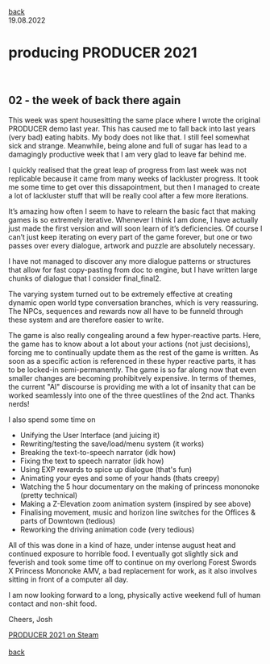 [back](thinking)<br>
19.08.2022
<h1>producing PRODUCER 2021</h1><br>
<h2>02 - the week of back there again</h2>

This week was spent housesitting the same place where I wrote the original PRODUCER demo last year. This has caused me to fall back into last years (very bad) eating habits. My body does not like that. I still feel somewhat sick and strange. 
Meanwhile, being alone and full of sugar has lead to a damagingly productive week that I am very glad to leave far behind me.

I quickly realised that the great leap of progress from last week was not replicable because it came from many weeks of lackluster progress. It took me some time to get over this dissapointment, but then I managed to create a lot of lackluster stuff that will be really cool after a few more iterations.

It’s amazing how often I seem to have to relearn the basic fact that making games is so extremely iterative. Whenever I think I am done, I have actually just made the first version and will soon learn of it’s deficiencies.
Of course I can’t just keep iterating on every part of the game forever, but one or two passes over every dialogue, artwork and puzzle are absolutely necessary. 

I have not managed to discover any more dialogue patterns or structures that allow for fast copy-pasting from doc to engine, but I have written large chunks of dialogue that I consider final_final2.

The varying system turned out to be extremely effective at creating dynamic open world type conversation branches, which is very reassuring. The NPCs, sequences and rewards now all have to be funneld through these system and are therefore easier to write.

The game is also really congealing around a few hyper-reactive parts. Here, the game has to know about a lot about your actions (not just decisions), forcing me to continually update them as the rest of the game is written. As soon as a specific action is referenced in these hyper reactive parts, it has to be locked-in semi-permanently. The game is so far along  now that even smaller changes are becoming prohibitvely expensive. In terms of themes, the current "AI" discourse is providing me with a lot of insanity that can be worked seamlessly into one of the three questlines of the 2nd act. Thanks nerds!

I also spend some time on 
- Unifying the User Interface (and juicing it)
- Rewriting/testing the save/load/menu system (it works)
- Breaking the text-to-speech narrator (idk how)
- Fixing the text to speech narrator (idk how)
- Using EXP rewards to spice up dialogue (that's fun)
- Animating your eyes and some of your hands (thats creepy)
- Watching the 5 hour documentary on the making of princess mononoke (pretty technical)
- Making a Z-Elevation zoom animation system (inspired by see above)
- Finalising movement, music and horizon line switches for the Offices & parts of Downtown (tedious)
- Reworking the driving animation code (very tedious)

All of this was done in a kind of haze, under intense august heat and continued exposure to horrible food. I eventually got slightly sick and feverish and took some time off to continue on my overlong Forest Swords X Princess Mononoke AMV, a bad replacement for work, as it also involves sitting in front of a computer all day.

I am now looking forward to a long, physically active weekend full of human contact and non-shit food. 

Cheers,
Josh

<a href="https://store.steampowered.com/app/1667320/PRODUCER_2021/?beta=1" target="_blank">PRODUCER 2021 on Steam</a><br>
<br>
[back](thinking)
